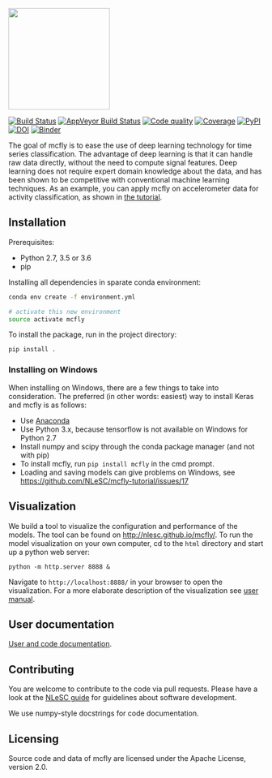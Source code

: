 <p align="left">
  <img src="https://raw.githubusercontent.com/NLeSC/mcfly/master/mcflylogo.png" width="200"/>
</p>

[![Build Status](https://travis-ci.org/NLeSC/mcfly.svg?branch=master)](https://travis-ci.org/NLeSC/mcfly)
[![AppVeyor Build Status](https://ci.appveyor.com/api/projects/status/lv8hih1hvxbuu5f7/branch/master?svg=true)](https://ci.appveyor.com/project/NLeSC/mcfly/)
[![Code quality](https://scrutinizer-ci.com/g/NLeSC/mcfly/badges/quality-score.png?b=master)](https://scrutinizer-ci.com/g/NLeSC/mcfly/)
[![Coverage](https://scrutinizer-ci.com/g/NLeSC/mcfly/badges/coverage.png?b=master)](https://scrutinizer-ci.com/g/NLeSC/mcfly/statistics/)
[![PyPI](https://img.shields.io/pypi/v/mcfly.svg)](https://pypi.python.org/pypi/mcfly/)
[![DOI](https://zenodo.org/badge/DOI/10.5281/zenodo.2541698.svg)](https://doi.org/10.5281/zenodo.2541698)
[![Binder](http://mybinder.org/badge.svg)](http://mybinder.org:/repo/nlesc/mcfly)
<!-- The first 12 lines are skipped while generating 'long description' (see setup.py)) -->

The goal of mcfly is to ease the use of deep learning technology for time series classification. The advantage of deep learning is that it can handle raw data directly, without the need to compute signal features. Deep learning does not require  expert domain knowledge about the data, and has been shown to be competitive with conventional machine learning techniques. As an example, you can apply mcfly on accelerometer data for activity classification, as shown in [the tutorial](https://github.com/NLeSC/mcfly-tutorial).

## Installation
Prerequisites:
- Python 2.7, 3.5 or 3.6
- pip

Installing all dependencies in sparate conda environment:
```sh
conda env create -f environment.yml

# activate this new environment
source activate mcfly
```

To install the package, run in the project directory:

`pip install .`

### Installing on Windows
When installing on Windows, there are a few things to take into consideration. The preferred (in other words: easiest) way to install Keras and mcfly is as follows:
* Use [Anaconda](https://www.continuum.io/downloads)
* Use Python 3.x, because tensorflow is not available on Windows for Python 2.7
* Install numpy and scipy through the conda package manager (and not with pip)
* To install mcfly, run `pip install mcfly` in the cmd prompt.
* Loading and saving models can give problems on Windows, see https://github.com/NLeSC/mcfly-tutorial/issues/17

## Visualization
We build a tool to visualize the configuration and performance of the models. The tool can be found on http://nlesc.github.io/mcfly/. To run the  model visualization on your own computer, cd to the `html` directory and start up a python web server:

`python -m http.server 8888 &`

Navigate to `http://localhost:8888/` in your browser to open the visualization. For a more elaborate description of the visualization see [user manual](https://mcfly.readthedocs.io/en/latest/user_manual.html).


## User documentation
[User and code documentation](https://mcfly.readthedocs.io).

## Contributing
You are welcome to contribute to the code via pull requests. Please have a look at the [NLeSC guide](https://nlesc.gitbooks.io/guide/content/software/software_overview.html) for guidelines about software development.

We use numpy-style docstrings for code documentation.

## Licensing
Source code and data of mcfly are licensed under the Apache License, version 2.0.
